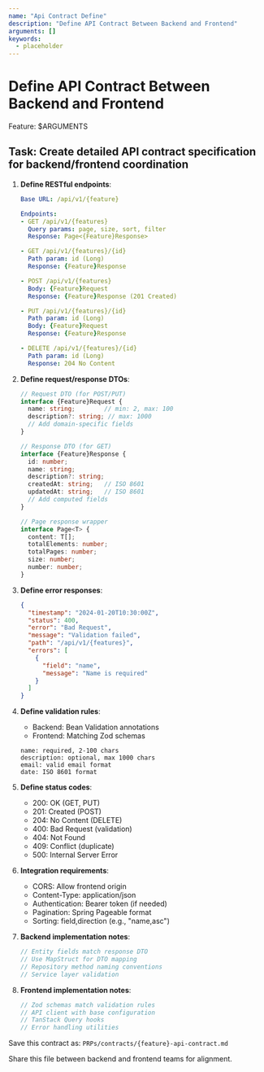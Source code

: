 ```yaml
---
name: "Api Contract Define"
description: "Define API Contract Between Backend and Frontend"
arguments: []
keywords:
  - placeholder
---
```


# Define API Contract Between Backend and Frontend

Feature: $ARGUMENTS

## Task: Create detailed API contract specification for backend/frontend coordination

1. **Define RESTful endpoints**:

   ```yaml
   Base URL: /api/v1/{feature}

   Endpoints:
   - GET /api/v1/{features}
     Query params: page, size, sort, filter
     Response: Page<{Feature}Response>

   - GET /api/v1/{features}/{id}
     Path param: id (Long)
     Response: {Feature}Response

   - POST /api/v1/{features}
     Body: {Feature}Request
     Response: {Feature}Response (201 Created)

   - PUT /api/v1/{features}/{id}
     Path param: id (Long)
     Body: {Feature}Request
     Response: {Feature}Response

   - DELETE /api/v1/{features}/{id}
     Path param: id (Long)
     Response: 204 No Content
   ```

2. **Define request/response DTOs**:

   ```typescript
   // Request DTO (for POST/PUT)
   interface {Feature}Request {
     name: string;        // min: 2, max: 100
     description?: string; // max: 1000
     // Add domain-specific fields
   }

   // Response DTO (for GET)
   interface {Feature}Response {
     id: number;
     name: string;
     description?: string;
     createdAt: string;   // ISO 8601
     updatedAt: string;   // ISO 8601
     // Add computed fields
   }

   // Page response wrapper
   interface Page<T> {
     content: T[];
     totalElements: number;
     totalPages: number;
     size: number;
     number: number;
   }
   ```

3. **Define error responses**:

   ```json
   {
     "timestamp": "2024-01-20T10:30:00Z",
     "status": 400,
     "error": "Bad Request",
     "message": "Validation failed",
     "path": "/api/v1/{features}",
     "errors": [
       {
         "field": "name",
         "message": "Name is required"
       }
     ]
   }
   ```

4. **Define validation rules**:
   - Backend: Bean Validation annotations
   - Frontend: Matching Zod schemas

   ```
   name: required, 2-100 chars
   description: optional, max 1000 chars
   email: valid email format
   date: ISO 8601 format
   ```

5. **Define status codes**:
   - 200: OK (GET, PUT)
   - 201: Created (POST)
   - 204: No Content (DELETE)
   - 400: Bad Request (validation)
   - 404: Not Found
   - 409: Conflict (duplicate)
   - 500: Internal Server Error

6. **Integration requirements**:
   - CORS: Allow frontend origin
   - Content-Type: application/json
   - Authentication: Bearer token (if needed)
   - Pagination: Spring Pageable format
   - Sorting: field,direction (e.g., "name,asc")

7. **Backend implementation notes**:

   ```java
   // Entity fields match response DTO
   // Use MapStruct for DTO mapping
   // Repository method naming conventions
   // Service layer validation
   ```

8. **Frontend implementation notes**:
   ```typescript
   // Zod schemas match validation rules
   // API client with base configuration
   // TanStack Query hooks
   // Error handling utilities
   ```

Save this contract as: `PRPs/contracts/{feature}-api-contract.md`

Share this file between backend and frontend teams for alignment.
